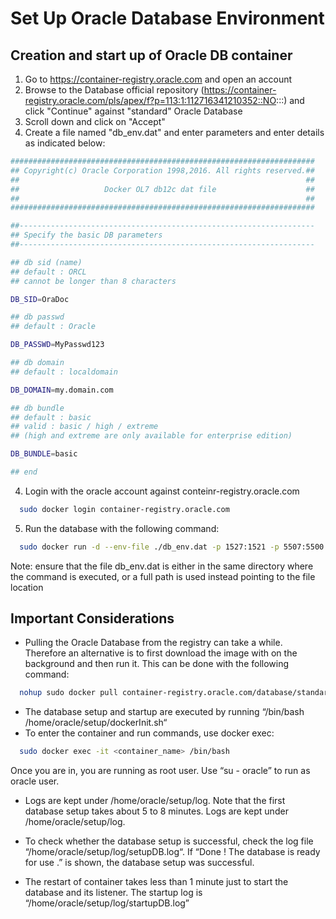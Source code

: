 # Set Up Oracle Database Environment

## Creation and start up of Oracle DB container

1) Go to https://container-registry.oracle.com and open an account
2) Browse to the Database official repository (https://container-registry.oracle.com/pls/apex/f?p=113:1:112716341210352::NO:::) and click "Continue" against "standard" Oracle Database
3) Scroll down and click on "Accept"
4) Create a file named "db_env.dat" and enter parameters and enter details as indicated below:

```bash
####################################################################
## Copyright(c) Oracle Corporation 1998,2016. All rights reserved.##
##                                                                ##
##                   Docker OL7 db12c dat file                    ##
##                                                                ##
####################################################################

##------------------------------------------------------------------
## Specify the basic DB parameters
##------------------------------------------------------------------

## db sid (name)
## default : ORCL
## cannot be longer than 8 characters

DB_SID=OraDoc

## db passwd
## default : Oracle

DB_PASSWD=MyPasswd123

## db domain
## default : localdomain

DB_DOMAIN=my.domain.com

## db bundle
## default : basic
## valid : basic / high / extreme
## (high and extreme are only available for enterprise edition)

DB_BUNDLE=basic

## end
```

4) Login with the oracle account against conteinr-registry.oracle.com

```bash
  sudo docker login container-registry.oracle.com
```

5) Run the database with the following command:

```bash
  sudo docker run -d --env-file ./db_env.dat -p 1527:1521 -p 5507:5500 -it --name DBKAFKA --shm-size="4g" container-registry.oracle.com/database/standard
```
  Note: ensure that the file db_env.dat is either in the same directory where the command is executed, or a full path is used instead pointing to the file location

## Important Considerations
- Pulling the Oracle Database from the registry can take a while. Therefore an alternative is to first download the image with on the background and then run it. This can be done with the following command:

```bash
  nohup sudo docker pull container-registry.oracle.com/database/standard &
```

- The database setup and startup are executed by running “/bin/bash /home/oracle/setup/dockerInit.sh“
- To enter the container and run commands, use docker exec:

```bash
  sudo docker exec -it <container_name> /bin/bash
```

  Once you are in, you are running as root user. Use “su - oracle” to run as oracle user.

- Logs are kept under /home/oracle/setup/log. Note that the first database setup takes about 5 to 8 minutes. Logs are kept under /home/oracle/setup/log.

- To check whether the database setup is successful, check the log file “/home/oracle/setup/log/setupDB.log“. If “Done ! The database is ready for use .” is shown, the database setup was successful.

- The restart of container takes less than 1 minute just to start the database and its listener. The startup log is “/home/oracle/setup/log/startupDB.log”
